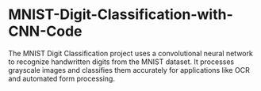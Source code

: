 # MNIST-Digit-Classification-with-CNN-Code
The MNIST Digit Classification project uses a convolutional neural network to recognize handwritten digits from the MNIST dataset. It processes grayscale images and classifies them accurately for applications like OCR and automated form processing.

